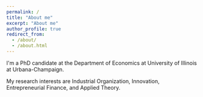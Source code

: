```yaml
---
permalink: /
title: "About me"
excerpt: "About me"
author_profile: true
redirect_from: 
  - /about/
  - /about.html
---
```


I'm a PhD candidate at the Department of Economics at University of Illinois at Urbana-Champaign.

My research interests are Industrial Organization, Innovation,  Entrepreneurial Finance, and Applied Theory.
